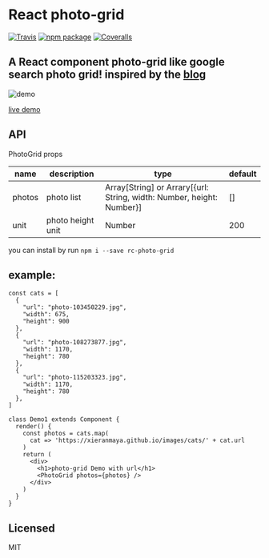 # React photo-grid

[![Travis][build-badge]][build]
[![npm package][npm-badge]][npm]
[![Coveralls][coveralls-badge]][coveralls]

## A React component photo-grid like google search photo grid! inspired by the [blog](https://github.com/xieranmaya/blog/issues/4)

![demo](https://github.com/huyansheng3/react-photo-grid/raw/master/show.gif)

[live demo](https://huyansheng3.github.io/rc-photo-grid/index.html)

## API

PhotoGrid props

| name   | description       | type                                                                  | default |
| ------ | ----------------- | --------------------------------------------------------------------- | ------- |
| photos | photo list        | Array[String] or Arrary[{url: String, width: Number, height: Number}] | []      |
| unit   | photo height unit | Number                                                                | 200     |

you can install by run `npm i --save rc-photo-grid`

## example:

```
const cats = [
  {
    "url": "photo-103450229.jpg",
    "width": 675,
    "height": 900
  },
  {
    "url": "photo-108273877.jpg",
    "width": 1170,
    "height": 780
  },
  {
    "url": "photo-115203323.jpg",
    "width": 1170,
    "height": 780
  },
]

class Demo1 extends Component {
  render() {
    const photos = cats.map(
      cat => 'https://xieranmaya.github.io/images/cats/' + cat.url
    )
    return (
      <div>
        <h1>photo-grid Demo with url</h1>
        <PhotoGrid photos={photos} />
      </div>
    )
  }
}
```

## Licensed

MIT

[build-badge]: https://img.shields.io/travis/user/repo/master.png?style=flat-square
[build]: https://travis-ci.org/user/repo
[npm-badge]: https://img.shields.io/npm/v/npm-package.png?style=flat-square
[npm]: https://www.npmjs.org/package/npm-package
[coveralls-badge]: https://img.shields.io/coveralls/user/repo/master.png?style=flat-square
[coveralls]: https://coveralls.io/github/user/repo
